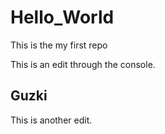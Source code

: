 # Hello_World
This is the my first repo

This is an edit through the console.

## Guzki

This is another edit.

